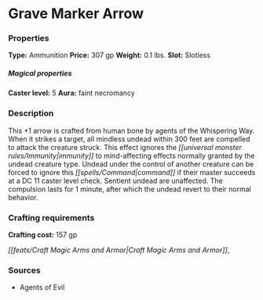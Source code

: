 ﻿---
Title: "Grave Marker Arrow"
Type: "Ammunition"
Price: "307 gp"
Weight: "0.1 lbs."
Slot: "Slotless"
Caster level: "5"
Aura: "faint necromancy"
Description: |
  "This _+1 arrow_ is crafted from human bone by agents of the Whispering Way. When it strikes a target, all mindless undead within 300 feet are compelled to attack the creature struck. This effect ignores the immunity to mind-affecting effects normally granted by the undead creature type. Undead under the control of another creature can be forced to ignore this command if their master succeeds at a DC 11 caster level check. Sentient undead are unaffected. The compulsion lasts for 1 minute, after which the undead revert to their normal behavior."
Crafting cost: "157 gp"
Sources: "['Agents of Evil']"
---

# Grave Marker Arrow

### Properties

**Type:** Ammunition **Price:** 307 gp **Weight:** 0.1 lbs. **Slot:** Slotless

##### Magical properties

**Caster level:** 5 **Aura:** faint necromancy

### Description

This +1 arrow is crafted from human bone by agents of the Whispering Way. When it strikes a target, all mindless undead within 300 feet are compelled to attack the creature struck. This effect ignores the _[[universal monster rules/Immunity|immunity]]_ to mind-affecting effects normally granted by the undead creature type. Undead under the control of another creature can be forced to ignore this _[[spells/Command|command]]_ if their master succeeds at a DC 11 caster level check. Sentient undead are unaffected. The compulsion lasts for 1 minute, after which the undead revert to their normal behavior.

### Crafting requirements

**Crafting cost:** 157 gp

_[[feats/Craft Magic Arms and Armor|Craft Magic Arms and Armor]]_,

### Sources

* Agents of Evil